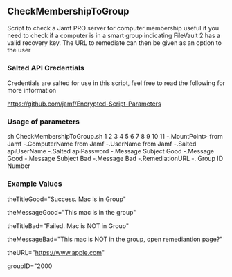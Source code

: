 ## CheckMembershipToGroup
Script to check a Jamf PRO server for computer membership useful if you need to check if a computer is in a  smart group indicating FileVault 2 has a valid recovery key. The URL to remediate can then be given as an option to the user

### Salted API Credentials
Credentials are salted for use in this script, feel free to read the following for more information

https://github.com/jamf/Encrypted-Script-Parameters

### Usage of parameters
sh CheckMembershipToGroup.sh 1 2 3 4 5 6 7 8 9 10 11
	-.MountPoint> 	from Jamf
	-.ComputerName 	from Jamf
	-.UserName 		from Jamf
	-.Salted apiUserName
	-.Salted apiPassword
	-.Message Subject Good
	-.Message Good
	-.Message Subject Bad
	-.Message Bad
	-.RemediationURL
	-. Group ID Number
  
### Example Values
theTitleGood="Success. Mac is in Group"

theMessageGood="This mac is in the group"

theTitleBad="Failed. Mac is NOT in Group"

theMessageBad="This mac is NOT in the group, open remediantion page?"

theURL="https://www.apple.com"

groupID="2000
